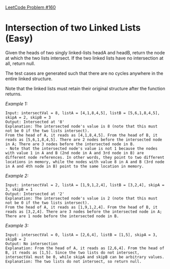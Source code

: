 [LeetCode Problem #160](https://leetcode.com/problems/intersection-of-two-linked-lists/description/)
# Intersection of two Linked Lists (Easy)

Given the heads of two singly linked-lists headA and headB, return the node at which the two lists intersect. If the two linked lists have no intersection at all, return null.

The test cases are generated such that there are no cycles anywhere in the entire linked structure.

Note that the linked lists must retain their original structure after the function returns.

*Example 1:*

    Input: intersectVal = 8, listA = [4,1,8,4,5], listB = [5,6,1,8,4,5], skipA = 2, skipB = 3
    Output: Intersected at '8'
    Explanation: The intersected node's value is 8 (note that this must not be 0 if the two lists intersect).
    From the head of A, it reads as [4,1,8,4,5]. From the head of B, it reads as [5,6,1,8,4,5]. There are 2 nodes before the intersected node in A; There are 3 nodes before the intersected node in B.
    - Note that the intersected node's value is not 1 because the nodes with value 1 in A and B (2nd node in A and 3rd node in B) are different node references. In other words, they point to two different locations in memory, while the nodes with value 8 in A and B (3rd node in A and 4th node in B) point to the same location in memory.

*Example 2:*

    Input: intersectVal = 2, listA = [1,9,1,2,4], listB = [3,2,4], skipA = 3, skipB = 1
    Output: Intersected at '2'
    Explanation: The intersected node's value is 2 (note that this must not be 0 if the two lists intersect).
    From the head of A, it reads as [1,9,1,2,4]. From the head of B, it reads as [3,2,4]. There are 3 nodes before the intersected node in A; There are 1 node before the intersected node in B.

*Example 3:*

    Input: intersectVal = 0, listA = [2,6,4], listB = [1,5], skipA = 3, skipB = 2
    Output: No intersection
    Explanation: From the head of A, it reads as [2,6,4]. From the head of B, it reads as [1,5]. Since the two lists do not intersect, intersectVal must be 0, while skipA and skipB can be arbitrary values.
    Explanation: The two lists do not intersect, so return null.